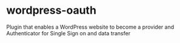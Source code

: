 wordpress-oauth
===============

Plugin that enables a WordPress website to become a provider and Authenticator for Single Sign on and data transfer 

